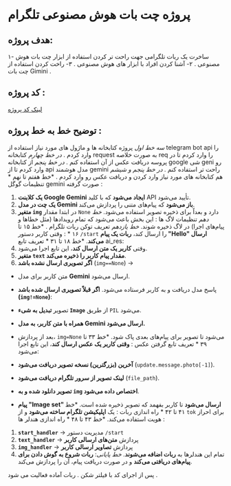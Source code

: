 # پروژه چت بات هوش مصنوعی تلگرام 


##  هدف پروژه: 
۱- ساخرت یک ربات تلگرامی جهت راحت تر کردن استفاده از ابزار چت بات هوش مصنوعی .
۲- آشنا کردن افراد با ابزار های هوش مصنوعی . 
۳- راخت کردن استفاده از چت بات Gimini .

## کد پروژه :

[لینک کد پروژه](https://github.com/kingarmin/university_pro.git)

## توضیح خط به خط پروژه : 
*سه خط اول* پروژه کتابخانه ها و ماژول های مورد نیاز استفاده از telegram bot api را وارد کردم . 
*در خط چهارم* کتابخانه request به صورت خلاصه req را وارد کردم تا در پروسه دریافت عکس از آن استفاده کنم .
*در خط پنجم* از کتابخانه google شی geni رو وارد کردم تا از api مدل هوشمند gemini راحت تر استفاده کنم .
*در خط پنجم و شیشم* هم کتابخانه های مورد نیاز وارد کردن و دریافت عکس رو وارد کردم . 
*خط هفتم تا نهم * تنظیمات گوگل gemini صورت گرفته : 
1.  **یک کلاینت Google Gemini ایجاد می‌شود** که با کلید API تأیید می‌شود.
2.  **یک چت در مدل Gemini باز می‌شود** که پیام‌های متنی را پردازش می‌کند.
3.  **متغیر `img`** در ابتدا مقدار `None` دارد و بعداً برای ذخیره تصویر استفاده می‌شود.
*خط دهم* تنظیمات لاگ ها :
این بخش باعث می‌شود که تمام رویدادها (مثل خطاها و پیام‌های اجرا) در لاگ ذخیره شوند.
*خط یازدهم* تعریف توکن ربات تلگرام . 
*خط ۱۵ تا ۱۶ * :
وقتی کاربر دستور `/start` را ارسال کند، **ربات یک پیام "Hello" ارسال می‌کند**.
*خط ۱۸ تا ۳۱ * تعریف تابع ai_res:
1.  وقتی **کاربر یک متن ارسال کند**، این تابع اجرا می‌شود.
2.  **متغیر `text` مقدار پیام کاربر را ذخیره می‌کند**.
3. **اگر تصویری ارسال نشده باشد** (`img==None`) →

+ متن کاربر برای مدل **Gemini** ارسال می‌شود.
+ پاسخ مدل دریافت و به کاربر فرستاده می‌شود.
**اگر قبلاً تصویری ارسال شده باشد (`img!=None`)**:

+ تصویر **تبدیل به شیء `Image`** از طریق `PIL` می‌شود.
+ **همراه با متن کاربر، به مدل Gemini ارسال می‌شود.**
+ بعد از پردازش، `img=None` می‌شود تا تصویر برای پیام‌های بعدی پاک شود.
*خط ۳۳ تا ۳۹ * تعریف تابع گرفتن عکس : 
**وقتی کاربر یک عکس ارسال کند**، این تابع اجرا می‌شود:

+ **آخرین (بزرگترین) نسخه تصویر دریافت می‌شود** (`update.message.photo[-1]`).
+ **لینک تصویر از سرور تلگرام دریافت می‌شود** (`file_path`).
+ **تصویر دانلود شده و به `img` اختصاص داده می‌شود**.
+ **پیام "Image set" ارسال می‌شود** تا کاربر بفهمد که تصویر ذخیره شده است.
*خط ۴۱ تا ۴۲ * راه اندازی ربات  :
یک **اپلیکیشن تلگرام ساخته می‌شود** و از `tok` برای احراز هویت استفاده می‌کند.
*خط ۴۳ تا ۴۸ * راه اندازی هندلر ها : 
1.  **`start_handler`** → مدیریت دستور `/start`
2.  **`text_handler`** → پردازش **متن‌های ارسالی کاربر**
3.  **`img_handler`** → پردازش **تصاویر ارسالی کاربر**
4.  تمام این هندلرها به **ربات اضافه می‌شوند**.
*خط پایانی*:
**ربات شروع به گوش دادن برای پیام‌های دریافتی می‌کند** و در صورت دریافت پیام، آن را پردازش می‌کند.

پس از اجرای کد با فیلتر شکن . ربات آماده فعالیت می شود .
